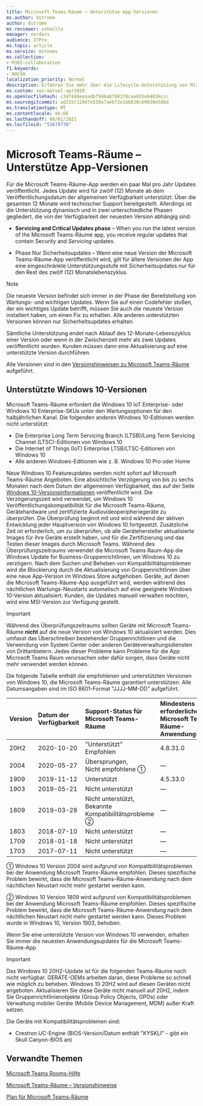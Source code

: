 ```yaml
---
title: Microsoft Teams-Räume – Unterstütze App-Versionen
ms.author: dstrome
author: dstrome
ms.reviewer: sohailta
manager: serdars
audience: ITPro
ms.topic: article
ms.service: msteams
ms.collection:
- M365-collaboration
f1.keywords:
- NOCSH
localization_priority: Normal
description: Erfahren Sie mehr über die Lifecycle-Unterstützung von Microsoft Teams-Räume, einschließlich der Struktur und der Phasen der dynamischen Unterstützung.
ms.custom: seo-marvel-apr2020
ms.openlocfilehash: c34f448eeaadbf946ab708378caa835a94836ccc
ms.sourcegitcommit: ad215c120d7e550a7aebf2e1bb620c69039e5d8d
ms.translationtype: MT
ms.contentlocale: de-DE
ms.lasthandoff: 08/01/2021
ms.locfileid: "53679730"
---
```

# <a name="microsoft-teams-rooms-app-version-support"></a>Microsoft Teams-Räume – Unterstütze App-Versionen
 
Für die Microsoft Teams-Räume-App werden ein paar Mal pro Jahr Updates veröffentlicht. Jedes Update wird für zwölf (12) Monate ab dem Veröffentlichungsdatum der allgemeinen Verfügbarkeit unterstützt. Über die gesamten 12 Monate wird technischer Support bereitgestellt. Allerdings ist die Unterstützung dynamisch und in zwei unterschiedliche Phasen gegliedert, die von der Verfügbarkeit der neuesten Version abhängig sind:

- **Servicing and Critical Updates phase** – When you run the latest version of the Microsoft Teams-Räume app, you receive regular updates that contain Security and *Servicing* updates.

- Phase Nur Sicherheitsupdates – Wenn eine neue Version der Microsoft Teams-Räume-App veröffentlicht wird,  gilt für ältere Versionen der App eine eingeschränkte Unterstützungsstufe mit Sicherheitsupdates nur für den Rest des zwölf (12) Monatslebenszyklus. 

> [!NOTE]
> Die neueste Version befindet sich immer in der Phase der Bereitstellung von Wartungs- und wichtigen Updates. Wenn Sie auf einen Codefehler stoßen, der ein wichtiges Update betrifft, müssen Sie auch die neueste Version installiert haben, um einen Fix zu erhalten. Alle anderen unterstützten Versionen können nur Sicherheitsupdates erhalten.

Sämtliche Unterstützung endet nach Ablauf des 12-Monate-Lebenszyklus einer Version oder wenn in der Zwischenzeit mehr als zwei Updates veröffentlicht wurden. Kunden müssen dann eine Aktualisierung auf eine unterstützte Version durchführen.

Alle Versionen sind in den [Versionshinweisen zu Microsoft Teams-Räume](rooms-release-note.md) aufgeführt.

## <a name="windows-10-release-support"></a>Unterstützte Windows 10-Versionen

Microsoft Teams-Räume erfordert die Windows 10 IoT Enterprise- oder Windows 10 Enterprise-SKUs unter den Wartungsoptionen für den halbjährlichen Kanal. Die folgenden anderen Windows 10-Editionen werden nicht unterstützt:

- Die Enterprise Long Term Servicing Branch (LTSB)/Long Term Servicing Channel (LTSC)-Editionen von Windows 10
- Die Internet of Things (IoT) Enterprise LTSB/LTSC-Editionen von Windows 10
- Alle anderen Windows-Editionen wie z. B. Windows 10 Pro oder Home

Neue Windows 10 Featureupdates werden nicht sofort auf Microsoft Teams-Räume Angeboten. Eine absichtliche Verzögerung von bis zu sechs Monaten nach dem Datum der allgemeinen Verfügbarkeit, das auf der Seite [Windows 10-Versionsinformationen](/windows/release-information/) veröffentlicht wird. Die Verzögerungszeit wird verwendet, um Windows 10 Veröffentlichungskompatibilität für die Microsoft Teams-Räume, Gerätehardware und zertifizierte Audiovideoperipheriegeräte zu überprüfen. Die Überprüfung beginnt mit und wird während der aktiven Entwicklung jeder Hauptversion von Windows 10 fortgesetzt. Zusätzliche Zeit ist erforderlich, um zu überprüfen, ob alle Gerätehersteller aktualisierte Images für ihre Geräte erstellt haben, und für die Zertifizierung und das Testen dieser Images durch Microsoft Teams. Während des Überprüfungszeitraums verwendet die Microsoft Teams Raum-App die Windows Update for Business-Gruppenrichtlinien, um Windows 10 zu verzögern. [](/windows/deployment/update/waas-manage-updates-wufb) Nach dem Suchen und Beheben von Kompatibilitätsproblemen wird die Blockierung durch die Aktualisierung von Gruppenrichtlinien über eine neue App-Version im Windows Store aufgehoben. Geräte, auf denen die Microsoft Teams-Räume-App ausgeführt wird, werden während des nächtlichen Wartungs-Neustarts automatisch auf eine geeignete Windows 10-Version aktualisiert. Kunden, die Updates manuell verwalten möchten, wird eine MSI-Version zur Verfügung gestellt.  

> [!IMPORTANT]
> Während des Überprüfungszeitraums sollten Geräte mit Microsoft Teams-Räume **nicht** auf die neue Version von Windows 10 aktualisiert werden. Dies umfasst das Überschreiben bestehender Gruppenrichtlinien und die Verwendung von System Center oder anderen Geräteverwaltungsdiensten von Drittanbietern. Jedes dieser Probleme kann Probleme für die App Microsoft Teams Raum verursachen oder dafür sorgen, dass Geräte nicht mehr verwendet werden können.  

Die folgende Tabelle enthält die empfohlenen und unterstützten Versionen von Windows 10, die Microsoft Teams-Räume garantiert unterstützen. Alle Datumsangaben sind im ISO 8601-Format "JJJJ-MM-DD" aufgeführt.

|Version  |Datum der Verfügbarkeit   |Support-Status für Microsoft Teams-Räume   |Mindestens erforderliche Microsoft Teams-Räume-Anwendungsversion | Empfohlener BS-Build  |
|:---  |:---       |:---                                  |:---     |:---     |
| 20H2 |2020-10-20 |"Unterstützt" <br/>Empfohlen|4.8.31.0 |19042.631 |
| 2004 |2020-05-27 |Übersprungen, <br/> Nicht empfohlene &#x2780;|&#x2014; |&#x2014; |
| 1909 |2019-11-12 |Unterstützt |4.5.33.0 |18363.418  |
| 1903 |2019-05-21 |Nicht unterstützt  |&#x2014; |&#x2014; |
| 1809 |2019-03-28 |Nicht unterstützt, <br/>Bekannte Kompatibilitätsprobleme &#x2781;|&#x2014; |&#x2014; |
| 1803 |2018-07-10 |Nicht unterstützt                             |&#x2014;  |&#x2014; |
| 1709 |2018-01-18 |Nicht unterstützt                         |&#x2014; |&#x2014; |
| 1703 |2017-07-11 |Nicht unterstützt                         |&#x2014; |&#x2014; |

&#x2780; Windows 10 Version 2004 wird aufgrund von Kompatibilitätsproblemen bei der Anwendung Microsoft Teams-Räume empfohlen. Dieses spezifische Problem bewirkt, dass die Microsoft Teams-Räume-Anwendung nach dem nächtlichen Neustart nicht mehr gestartet werden kann. 

&#x2781; Windows 10 Version 1809 wird aufgrund von Kompatibilitätsproblemen bei der Anwendung Microsoft Teams-Räume empfohlen. Dieses spezifische Problem bewirkt, dass die Microsoft Teams-Räume-Anwendung nach dem nächtlichen Neustart nicht mehr gestartet werden kann. Dieses Problem wurde in Windows 10, Version 1903, behoben.  

Wenn Sie eine unterstützte Version von Windows 10 verwenden, erhalten Sie immer die neuesten Anwendungsupdates für die Microsoft Teams-Räume-App.  

> [!IMPORTANT]
> Das Windows 10 20H2-Update ist für die folgenden Teams-Räume noch nicht verfügbar. GERÄTE-OEMs arbeiten daran, diese Probleme so schnell wie möglich zu beheben. Windows 10 20H2 wird auf diesen Geräten nicht angeboten. Aktualisieren Sie diese Geräte nicht manuell auf 20H2, indem Sie Gruppenrichtlinienobjekte (Group Policy Objects, GPOs) oder Verwaltung mobiler Geräte (Mobile Device Management, MDM) außer Kraft setzen. 
> 
> Die Geräte mit Kompatibilitätsproblemen sind:
> 
> - Crestron UC-Engine (BIOS-Version/Datum enthält "KYSKLI" – gibt ein Skull Canyon-BIOS an) 

## <a name="related-topics"></a>Verwandte Themen

[Microsoft Teams Rooms-Hilfe](https://support.office.com/article/Skype-Room-Systems-version-2-help-e667f40e-5aab-40c1-bd68-611fe0002ba2)

[Microsoft Teams-Räume – Versionshinweise](rooms-release-note.md)

[Plan für Microsoft Teams-Räume](rooms-plan.md)
